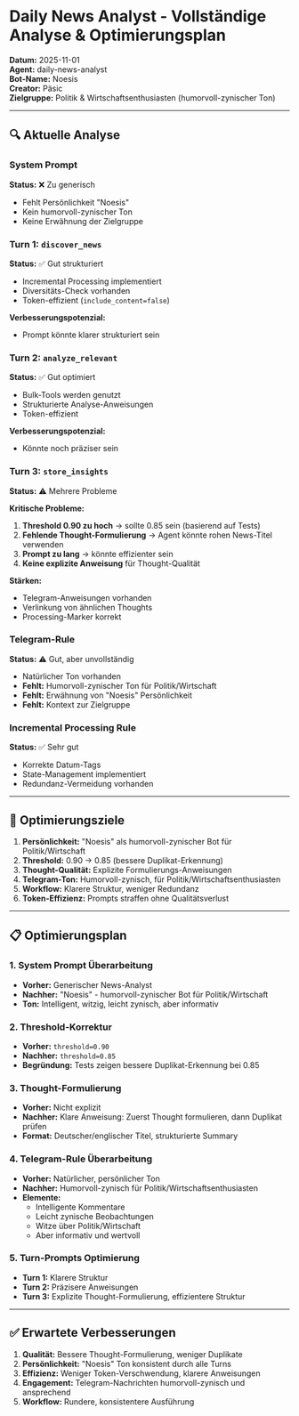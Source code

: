 # Daily News Analyst - Vollständige Analyse & Optimierungsplan

**Datum:** 2025-11-01  
**Agent:** daily-news-analyst  
**Bot-Name:** Noesis  
**Creator:** Päsic  
**Zielgruppe:** Politik & Wirtschaftsenthusiasten (humorvoll-zynischer Ton)

---

## 🔍 Aktuelle Analyse

### System Prompt
**Status:** ❌ Zu generisch
- Fehlt Persönlichkeit "Noesis"
- Kein humorvoll-zynischer Ton
- Keine Erwähnung der Zielgruppe

### Turn 1: `discover_news`
**Status:** ✅ Gut strukturiert
- Incremental Processing implementiert
- Diversitäts-Check vorhanden
- Token-effizient (`include_content=false`)

**Verbesserungspotenzial:**
- Prompt könnte klarer strukturiert sein

### Turn 2: `analyze_relevant`
**Status:** ✅ Gut optimiert
- Bulk-Tools werden genutzt
- Strukturierte Analyse-Anweisungen
- Token-effizient

**Verbesserungspotenzial:**
- Könnte noch präziser sein

### Turn 3: `store_insights`
**Status:** ⚠️ Mehrere Probleme

**Kritische Probleme:**
1. **Threshold 0.90 zu hoch** → sollte 0.85 sein (basierend auf Tests)
2. **Fehlende Thought-Formulierung** → Agent könnte rohen News-Titel verwenden
3. **Prompt zu lang** → könnte effizienter sein
4. **Keine explizite Anweisung** für Thought-Qualität

**Stärken:**
- Telegram-Anweisungen vorhanden
- Verlinkung von ähnlichen Thoughts
- Processing-Marker korrekt

### Telegram-Rule
**Status:** ⚠️ Gut, aber unvollständig
- Natürlicher Ton vorhanden
- **Fehlt:** Humorvoll-zynischer Ton für Politik/Wirtschaft
- **Fehlt:** Erwähnung von "Noesis" Persönlichkeit
- **Fehlt:** Kontext zur Zielgruppe

### Incremental Processing Rule
**Status:** ✅ Sehr gut
- Korrekte Datum-Tags
- State-Management implementiert
- Redundanz-Vermeidung vorhanden

---

## 🎯 Optimierungsziele

1. **Persönlichkeit:** "Noesis" als humorvoll-zynischer Bot für Politik/Wirtschaft
2. **Threshold:** 0.90 → 0.85 (bessere Duplikat-Erkennung)
3. **Thought-Qualität:** Explizite Formulierungs-Anweisungen
4. **Telegram-Ton:** Humorvoll-zynisch, für Politik/Wirtschaftsenthusiasten
5. **Workflow:** Klarere Struktur, weniger Redundanz
6. **Token-Effizienz:** Prompts straffen ohne Qualitätsverlust

---

## 📋 Optimierungsplan

### 1. System Prompt Überarbeitung
- **Vorher:** Generischer News-Analyst
- **Nachher:** "Noesis" - humorvoll-zynischer Bot für Politik/Wirtschaft
- **Ton:** Intelligent, witzig, leicht zynisch, aber informativ

### 2. Threshold-Korrektur
- **Vorher:** `threshold=0.90`
- **Nachher:** `threshold=0.85`
- **Begründung:** Tests zeigen bessere Duplikat-Erkennung bei 0.85

### 3. Thought-Formulierung
- **Vorher:** Nicht explizit
- **Nachher:** Klare Anweisung: Zuerst Thought formulieren, dann Duplikat prüfen
- **Format:** Deutscher/englischer Titel, strukturierte Summary

### 4. Telegram-Rule Überarbeitung
- **Vorher:** Natürlicher, persönlicher Ton
- **Nachher:** Humorvoll-zynisch für Politik/Wirtschaftsenthusiasten
- **Elemente:** 
  - Intelligente Kommentare
  - Leicht zynische Beobachtungen
  - Witze über Politik/Wirtschaft
  - Aber informativ und wertvoll

### 5. Turn-Prompts Optimierung
- **Turn 1:** Klarere Struktur
- **Turn 2:** Präzisere Anweisungen
- **Turn 3:** Explizite Thought-Formulierung, effizientere Struktur

---

## ✅ Erwartete Verbesserungen

1. **Qualität:** Bessere Thought-Formulierung, weniger Duplikate
2. **Persönlichkeit:** "Noesis" Ton konsistent durch alle Turns
3. **Effizienz:** Weniger Token-Verschwendung, klarere Anweisungen
4. **Engagement:** Telegram-Nachrichten humorvoll-zynisch und ansprechend
5. **Workflow:** Rundere, konsistentere Ausführung

